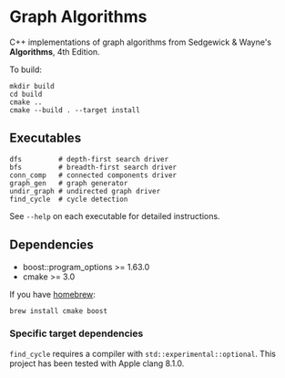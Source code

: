# Graph Algorithms

C++ implementations of graph algorithms from Sedgewick & Wayne's **Algorithms**, 4th Edition.

To build:

    mkdir build
    cd build
    cmake ..
    cmake --build . --target install

## Executables

    dfs         # depth-first search driver
    bfs         # breadth-first search driver
    conn_comp   # connected components driver
    graph_gen   # graph generator
    undir_graph # undirected graph driver
    find_cycle  # cycle detection

See `--help` on each executable for detailed instructions.

## Dependencies

- boost::program\_options >= 1.63.0
- cmake >= 3.0

If you have [homebrew](https://brew.sh):

    brew install cmake boost

### Specific target dependencies

`find_cycle` requires a compiler with `std::experimental::optional`. This project has been tested
with Apple clang 8.1.0.
